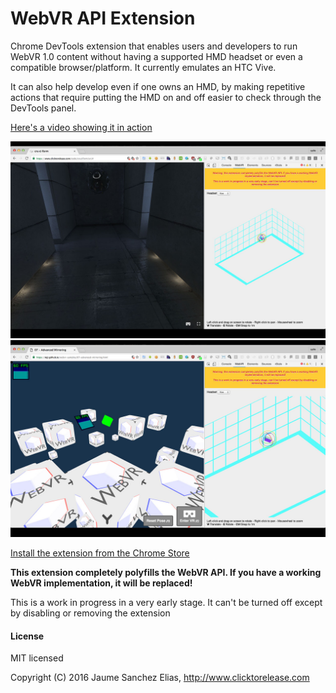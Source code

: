 # WebVR API Extension
Chrome DevTools extension that enables users and developers to run WebVR 1.0 content without having a supported HMD headset or even a compatible browser/platform.
It currently emulates an HTC Vive.

It can also help develop even if one owns an HMD, by making repetitive actions that require putting the HMD on and off easier to check through the DevTools panel.

[Here's a video showing it in action](https://www.youtube.com/watch?v=oegZrA9tr08)

![Snapshot 1](/about/snapshot1.jpg)
![Snapshot 2](/about/snapshot2.jpg)

[Install the extension from the Chrome Store](https://chrome.google.com/webstore/detail/webvr-api-emulation/gbdnpaebafagioggnhkacnaaahpiefil)

**This extension completely polyfills the WebVR API.
If you have a working WebVR implementation, it will be replaced!**

This is a work in progress in a very early stage.
It can't be turned off except by disabling or removing the extension

#### License ####

MIT licensed

Copyright (C) 2016 Jaume Sanchez Elias, http://www.clicktorelease.com

